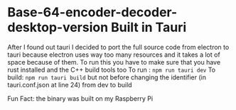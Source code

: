 # Base-64-encoder-decoder-desktop-version Built in Tauri
 After I found out tauri I decided to port the full source code from electron to tauri because electron uses way too many resources and it takes a lot of space because of them.
 To run this you have to make sure that you have rust installed and the C++ build tools too
 To run : `npm run tauri dev`
 To build: `npm run tauri build` but not before changing the identifier (in tauri.conf.json at line 24) from dev to build


 Fun Fact: the binary was built on my Raspberry Pi
